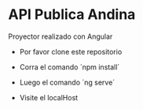 # API Publica Andina

Proyector realizado con Angular

- Por favor clone este repositorio

- Corra el comando ´npm install´

- Luego el comando ´ng serve´

- Visite el localHost
